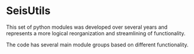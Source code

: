 SeisUtils
=========
This set of python modules was developed over several years and represents a more logical
reorganization and streamlining of functionality.  

The code has several main module groups based on different functionality.

